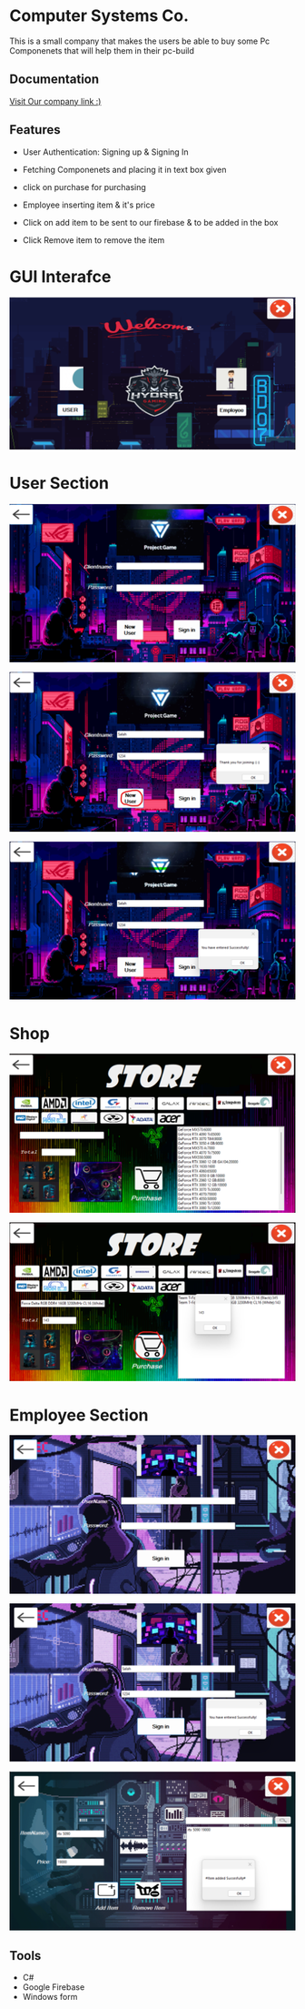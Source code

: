 
# Computer Systems Co.

This is a small company that makes the users be able to buy some Pc Componenets that will help them in their pc-build


## Documentation

[Visit Our company link :)](https://docs.google.com/document/d/1gkyW1AA5O7LCSH48QGuFDBhi0uWSQy4K/edit)


## Features

-  User Authentication:
Signing up & Signing In

- Fetching Componenets and placing it in text box given

- click on purchase for purchasing

- Employee inserting item & it's price

- Click on add item to be sent to our firebase & to be added in the box

- Click Remove item to remove the item



# GUI Interafce
![Interface](https://github.com/SalahElshafey/Computer-System-Company/blob/main/Screenshots/images.png?raw=true)

# User Section
![user](https://github.com/SalahElshafey/Computer-System-Company/blob/main/Screenshots/Screenshot%202023-03-01%20200320.png?raw=true)

![signup](https://github.com/SalahElshafey/Computer-System-Company/blob/main/Screenshots/Screenshot%202023-03-01%20200420.png?raw=true)

![signin](https://github.com/SalahElshafey/Computer-System-Company/blob/main/Screenshots/Screenshot%202023-03-01%20200442.png?raw=true)

# Shop

![show](https://github.com/SalahElshafey/Computer-System-Company/blob/main/Screenshots/Screenshot%202023-03-01%20200508.png?raw=true)

![buy](https://github.com/SalahElshafey/Computer-System-Company/blob/main/Screenshots/Screenshot%202023-03-01%20200547.png?raw=true)

# Employee Section
![interface](https://github.com/SalahElshafey/Computer-System-Company/blob/main/Screenshots/Screenshot%202023-03-01%20200618.png?raw=true)

![interface](https://github.com/SalahElshafey/Computer-System-Company/blob/main/Screenshots/Screenshot%202023-03-01%20200645.png?raw=true)

![interface](https://github.com/SalahElshafey/Computer-System-Company/blob/main/Screenshots/Screenshot%202023-03-01%20200729.png?raw=true)




## Tools

- C#
- Google Firebase
- Windows form
